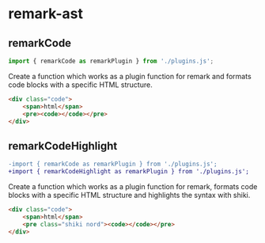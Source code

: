 # remark-ast

## remarkCode

```js
import { remarkCode as remarkPlugin } from './plugins.js';
```

Create a function which works as a plugin function for remark and formats code blocks with a specific HTML structure.

```html
<div class="code">
	<span>html</span>
	<pre><code></code></pre>
</div>
```

## remarkCodeHighlight

```diff
-import { remarkCode as remarkPlugin } from './plugins.js';
+import { remarkCodeHighlight as remarkPlugin } from './plugins.js';
```

Create a function which works as a plugin function for remark, formats code blocks with a specific HTML structure and highlights the syntax with shiki.

```html
<div class="code">
	<span>html</span>
	<pre class="shiki nord"><code></code></pre>
</div>
```
